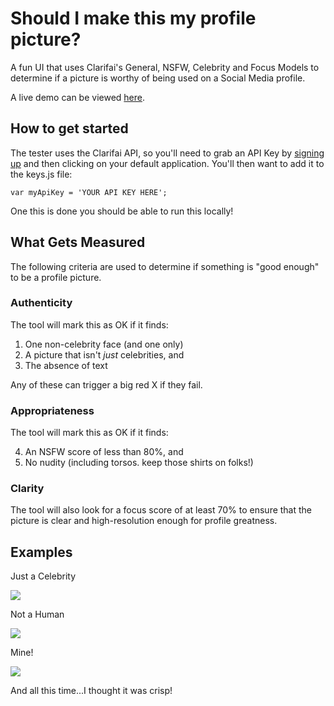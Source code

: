 # Should I make this my profile picture?
A fun UI that uses Clarifai's General, NSFW, Celebrity and Focus Models to determine if a picture is worthy of being used on a Social Media profile. 

A live demo can be viewed [here](https://jared-hack-projects.s3.us-east-2.amazonaws.com/profile-picture-tester/index.html).

## How to get started

The tester uses the Clarifai API, so you'll need to grab an API Key by [signing up](https://portal.clarifai.com/signup) and then clicking on your default application. You'll then want to add it to the keys.js file:

```
var myApiKey = 'YOUR API KEY HERE';
```

One this is done you should be able to run this locally! 

## What Gets Measured

The following criteria are used to determine if something is "good enough" to be a profile picture.

### Authenticity

The tool will mark this as OK if it finds:

1. One non-celebrity face (and one only)
2. A picture that isn't <i>just</i> celebrities, and
3. The absence of text

Any of these can trigger a big red X if they fail.

### Appropriateness

The tool will mark this as OK if it finds:

4. An NSFW score of less than 80%, and
5. No nudity (including torsos. keep those shirts on folks!)

### Clarity

The tool will also look for a focus score of at least 70% to ensure that the picture is clear and high-resolution enough for profile greatness.

## Examples

Just a Celebrity

<img src="https://jared-hack-projects.s3.us-east-2.amazonaws.com/profile-picture-tester/examples/bieber.png"/>

Not a Human

<img src="https://jared-hack-projects.s3.us-east-2.amazonaws.com/profile-picture-tester/examples/pug.png"/>

Mine!

<img src="https://jared-hack-projects.s3.us-east-2.amazonaws.com/profile-picture-tester/examples/me.png"/>

And all this time...I thought it was crisp!
